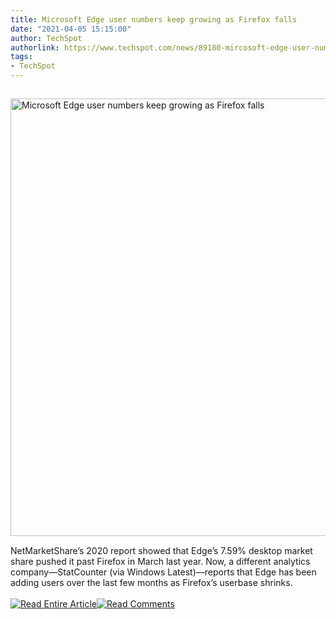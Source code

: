 ```yaml
---
title: Microsoft Edge user numbers keep growing as Firefox falls
date: "2021-04-05 15:15:00"
author: TechSpot
authorlink: https://www.techspot.com/news/89180-mircosoft-edge-user-numbers-keep-growing-firefox-falls.html
tags:
- TechSpot
---
```

<a href="https://www.techspot.com/news/89180-mircosoft-edge-user-numbers-keep-growing-firefox-falls.html" target="_blank"><img src="https://static.techspot.com/images2/news/ts3_thumbs/2020/02/2020-02-20-ts3_thumbs-0e7.jpg" width="1000" height="700" style="padding: 15px 0" title="Microsoft Edge user numbers keep growing as Firefox falls" /></a><br />NetMarketShare’s 2020 report showed that Edge’s 7.59% desktop market share pushed it past Firefox in March last year. Now, a different analytics company—StatCounter (via Windows Latest)—reports that Edge has been adding users over the last few months as Firefox’s userbase shrinks.<br /><br /><a href="https://www.techspot.com/news/89180-mircosoft-edge-user-numbers-keep-growing-firefox-falls.html"><img src="https://static.techspot.com/images/rss/rss_buttons_01.png" border="0" alt="Read Entire Article" /></a><a href="https://www.techspot.com/news/89180-mircosoft-edge-user-numbers-keep-growing-firefox-falls.html#comments"><img src="https://static.techspot.com/images/rss/rss_buttons_02.png" border="0" alt="Read Comments" /></a><br /><br />